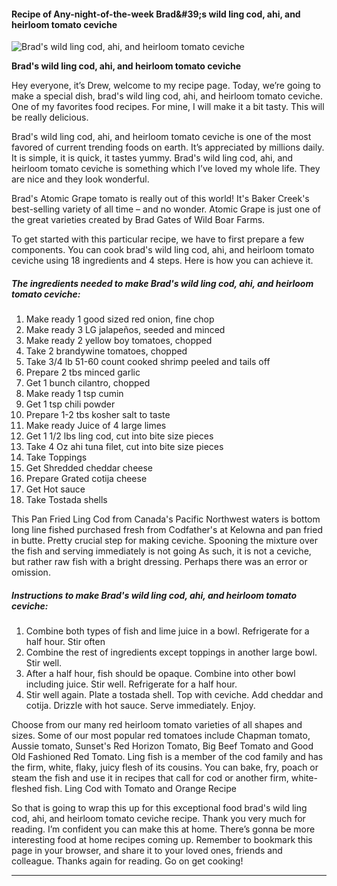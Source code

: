             

#### Recipe of Any-night-of-the-week Brad&amp;#39;s wild ling cod, ahi, and heirloom tomato ceviche

![Brad's wild ling cod, ahi, and heirloom tomato ceviche](https://img-global.cpcdn.com/recipes/6e5711578f68f593/751x532cq70/brads-wild-ling-cod-ahi-and-heirloom-tomato-ceviche-recipe-main-photo.jpg)

**Brad's wild ling cod, ahi, and heirloom tomato ceviche**

Hey everyone, it’s Drew, welcome to my recipe page. Today, we’re going to make a special dish, brad's wild ling cod, ahi, and heirloom tomato ceviche. One of my favorites food recipes. For mine, I will make it a bit tasty. This will be really delicious.

Brad's wild ling cod, ahi, and heirloom tomato ceviche is one of the most favored of current trending foods on earth. It’s appreciated by millions daily. It is simple, it is quick, it tastes yummy. Brad's wild ling cod, ahi, and heirloom tomato ceviche is something which I’ve loved my whole life. They are nice and they look wonderful.

Brad's Atomic Grape tomato is really out of this world! It's Baker Creek's best-selling variety of all time – and no wonder. Atomic Grape is just one of the great varieties created by Brad Gates of Wild Boar Farms.

To get started with this particular recipe, we have to first prepare a few components. You can cook brad's wild ling cod, ahi, and heirloom tomato ceviche using 18 ingredients and 4 steps. Here is how you can achieve it.

##### The ingredients needed to make Brad's wild ling cod, ahi, and heirloom tomato ceviche:

1.  Make ready 1 good sized red onion, fine chop
2.  Make ready 3 LG jalapeños, seeded and minced
3.  Make ready 2 yellow boy tomatoes, chopped
4.  Take 2 brandywine tomatoes, chopped
5.  Take 3/4 lb 51-60 count cooked shrimp peeled and tails off
6.  Prepare 2 tbs minced garlic
7.  Get 1 bunch cilantro, chopped
8.  Make ready 1 tsp cumin
9.  Get 1 tsp chili powder
10.  Prepare 1-2 tbs kosher salt to taste
11.  Make ready Juice of 4 large limes
12.  Get 1 1/2 lbs ling cod, cut into bite size pieces
13.  Take 4 Oz ahi tuna filet, cut into bite size pieces
14.  Take Toppings
15.  Get Shredded cheddar cheese
16.  Prepare Grated cotija cheese
17.  Get Hot sauce
18.  Take Tostada shells

This Pan Fried Ling Cod from Canada's Pacific Northwest waters is bottom long line fished purchased fresh from Codfather's at Kelowna and pan fried in butte. Pretty crucial step for making ceviche. Spooning the mixture over the fish and serving immediately is not going As such, it is not a ceviche, but rather raw fish with a bright dressing. Perhaps there was an error or omission.

##### Instructions to make Brad's wild ling cod, ahi, and heirloom tomato ceviche:

1.  Combine both types of fish and lime juice in a bowl. Refrigerate for a half hour. Stir often
2.  Combine the rest of ingredients except toppings in another large bowl. Stir well.
3.  After a half hour, fish should be opaque. Combine into other bowl including juice. Stir well. Refrigerate for a half hour.
4.  Stir well again. Plate a tostada shell. Top with ceviche. Add cheddar and cotija. Drizzle with hot sauce. Serve immediately. Enjoy.

Choose from our many red heirloom tomato varieties of all shapes and sizes. Some of our most popular red tomatoes include Chapman tomato, Aussie tomato, Sunset's Red Horizon Tomato, Big Beef Tomato and Good Old Fashioned Red Tomato. Ling fish is a member of the cod family and has the firm, white, flaky, juicy flesh of its cousins. You can bake, fry, poach or steam the fish and use it in recipes that call for cod or another firm, white-fleshed fish. Ling Cod with Tomato and Orange Recipe

So that is going to wrap this up for this exceptional food brad's wild ling cod, ahi, and heirloom tomato ceviche recipe. Thank you very much for reading. I’m confident you can make this at home. There’s gonna be more interesting food at home recipes coming up. Remember to bookmark this page in your browser, and share it to your loved ones, friends and colleague. Thanks again for reading. Go on get cooking!

* * *